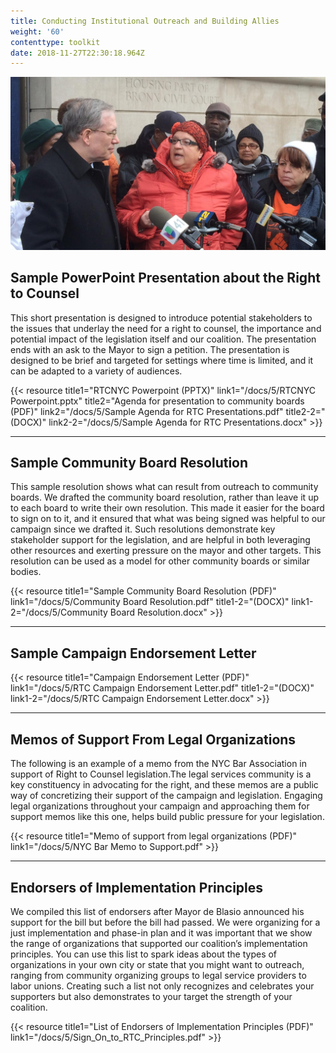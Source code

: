 ```yaml
---
title: Conducting Institutional Outreach and Building Allies
weight: '60'
contenttype: toolkit
date: 2018-11-27T22:30:18.964Z
---
```

<img src="site/static/images/outreach-sm.jpg" />

## Sample PowerPoint Presentation about the Right to Counsel

This short presentation is designed to introduce potential stakeholders to the issues that underlay the need for a right to counsel, the importance and potential impact of the legislation itself and our coalition. The presentation ends with an ask to the Mayor to sign a petition. The presentation is designed to be brief and targeted for settings where time is limited, and it can be adapted to a variety of audiences.

{{< resource title1="RTCNYC Powerpoint (PPTX)" link1="/docs/5/RTCNYC Powerpoint.pptx" title2="Agenda for presentation to community boards (PDF)" link2="/docs/5/Sample Agenda for RTC Presentations.pdf" title2-2="(DOCX)" link2-2="/docs/5/Sample Agenda for RTC Presentations.docx" >}}

<hr />

## Sample Community Board Resolution

This sample resolution shows what can result from outreach to community boards. We drafted the community board resolution, rather than leave it up to each board to write their own resolution. This made it easier for the board to sign on to it, and it ensured that what was being signed was helpful to our campaign since we drafted it. Such resolutions demonstrate key stakeholder support for the legislation, and are helpful in both leveraging other resources and exerting pressure on the mayor and other targets. This resolution can be used as a model for other community boards or similar bodies.

{{< resource title1="Sample Community Board Resolution (PDF)" link1="/docs/5/Community Board Resolution.pdf" title1-2="(DOCX)" link1-2="/docs/5/Community Board Resolution.docx" >}}

<hr />

## Sample Campaign Endorsement Letter

{{< resource title1="Campaign Endorsement Letter (PDF)" link1="/docs/5/RTC Campaign Endorsement Letter.pdf" title1-2="(DOCX)" link1-2="/docs/5/RTC Campaign Endorsement Letter.docx" >}}

<hr />

## Memos of Support From Legal Organizations

The following is an example of a memo from the NYC Bar Association in support of Right to Counsel legislation.The legal services community is a key constituency in advocating for the right, and these memos are a public way of concretizing their support of the campaign and legislation. Engaging legal organizations throughout your campaign and approaching them for support memos like this one, helps build public pressure for your legislation.

{{< resource title1="Memo of support from legal organizations (PDF)" link1="/docs/5/NYC Bar Memo to Support.pdf" >}}

<hr />

## Endorsers of Implementation Principles

We compiled this list of endorsers after Mayor de Blasio announced his support for the bill but before the bill had passed. We were organizing for a just implementation and phase-in plan and it was important that we show the range of organizations that supported our coalition’s implementation principles. You can use this list to spark ideas about the types of organizations in your own city or state that you might want to outreach, ranging from community organizing groups to legal service providers to labor unions. Creating such a list not only recognizes and celebrates your supporters but also demonstrates to your target the strength of your coalition.   

{{< resource title1="List of Endorsers of Implementation Principles (PDF)" link1="/docs/5/Sign_On_to_RTC_Principles.pdf" >}}
